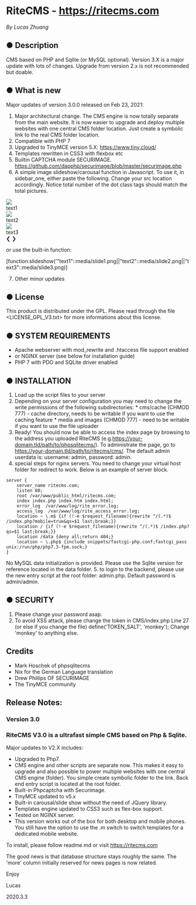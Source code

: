 RiteCMS - https://ritecms.com
=============================

_By Lucas Zhuang_

● Description
----------------------------
CMS based on PHP and Sqlite (or MySQL optional). Version 3.X is a major update with lots of changes. Upgrade from version 2.x is not recommended but doable.

● What is new
----------------------------
Major updates of version 3.0.0 released on Feb 23, 2021:
1. Major architectural change. The CMS engine is now totally separate from the main website. It is now easier to upgrade and deploy multiple websites with one central CMS folder location. Just create a symbolic link to the real CMS folder location.
2. Compatible with PHP 7
3. Upgraded to TinyMCE version 5.X: https://www.tiny.cloud/
4. Templates rewritten in CSS3 with flexbox etc
5. Builtin CAPTCHA module SECURIMAGE. https://github.com/dapphp/securimage/blob/master/securimage.php 
6. A simple image slideshow/carousal function in Javascript. To use it, in sidebar_one, either paste the following. Change your src location accordingly. Notice total number of the dot class tags should match the total pictures.

<div id="slideshow">
<div class="mySlides"><img src="media/myslide1.png"><div class="text">text1</div></div>
<div class="mySlides"><img src=" media/myslide2.png"><div class="text">text2</div></div>
<div class="mySlides"><img src=" media/myslide3.png"><div class="text">text3</div></div>
<a class="prev" onclick="plusSlides(-1)">&#10094;</a>
<a class="next" onclick="plusSlides(1)">&#10095;</a>
</div>
<div id="slideshow_dots">
<span class="dot" onclick="currentSlide(1)"></span>
<span class="dot" onclick="currentSlide(2)"></span>
<span class="dot" onclick="currentSlide(3)"></span>
</div>

or use the built-in function:

[function:slideshow('"text1"::media/slide1.png||"text2"::media/slide2.png||"text3"::media/slide3.png)]

7. Other minor updates

● License
----------------------------
This product is distributed under the GPL. Please read through the file
<LICENSE_GPL_V3.txt> for more informations about this license.

● SYSTEM REQUIREMENTS
----------------------------

 * Apache webserver with mod_rewrite and .htaccess file support enabled
 * or NGINX server (see below for installation guide)
 * PHP 7 with PDO and SQLite driver enabled

● INSTALLATION
----------------------------
 1. Load up the script files to your server
 2. Depending on your server configuration you may need to change the write
    permissions of the following subdirectories:
        * cms/cache (CHMOD 777) - cache directory, needs to be writable if
          you want to use the caching feature
        * media and images (CHMOD 777) - need to be writable if you want to
          use the file uploader
 3. Ready! You should now be able to access the index page by browsing to the
    address you uploaded RiteCMS (e.g.https://your-domain.tld/path/to/phpsqlitecms/). 
    To administrate the page, go to https://your-domain.tld/path/to/ritecms/cms/. 
    The default admin userdata is: username: admin, password: admin.
 4. special steps for nginx servers. You need to change your virtual host folder for redirect to work. Below is an example of server block.
``` nginx
server {
    server_name ritecms.com;
    listen 80;
    root /var/www/public_html/ritecms.com; 
    index index.php index.htm index.html;
    error_log  /var/www/log/rite_error.log;
    access_log  /var/www/log/rite_access_error.log;
    location ~ \.m$ {if (!-e $request_filename){rewrite ^/(.*)$ /index.php?mobile=true&qs=$1 last;break;}}
    location / {if (!-e $request_filename){rewrite ^/(.*)$ /index.php?qs=$1 last;break;}} 
	location /data {deny all;return 404;}
    location ~ \.php$ {include snippets/fastcgi-php.conf;fastcgi_pass unix:/run/php/php7.3-fpm.sock;}
}
``` 
No MySQL data initialization is provided. Please use the Sqlite version for reference located in the data folder.
5. to login to the backend, please use the new entry script at the root folder: admin.php. Default password is admin/admin.
  
● SECURITY
----------------------------
1. Please change your password asap.
2. To avoid XSS attack, please change the token in CMS/index.php Line 27 (or else if you change the file)
define('TOKEN_SALT', 'monkey');
Change 'monkey' to anything else.

Credits
----------------------------
* Mark Hoschek of phpsqlitecms
* Nix for the German Language translation
* Drew Phillips OF SECURIMAGE
* The TinyMCE community

Release Notes:
----------------------------

### Version 3.0

### RiteCMS V3.0 is a ultrafast simple CMS based on Php & Sqlite.
Major updates to V2.X includes:

* Upgraded to Php7.
* CMS engine and other scripts are separate now. This makes it easy to upgrade and also possible to power multiple websites with one central CMS engine (folder). You simple create symbolic folder to the link. Back end entry script is located at the root folder.
* Built-in Phpcaptcha with Securimage.
* TinyMCE updated to v5.x
* Built-in carousal/slide show without the need of JQuery library.
* Templates engine updated to CSS3 such as flex-box support.
* Tested on NGINX server.
* This version works out of the box for both desktop and mobile phones. You still have the option to use the .m switch to switch templates for a dedicated mobile website.

To install, please follow readme.md or visit https://ritecms.com

The good news is that database structure stays roughly the same. The 'more' column initially reserved for news pages is now related.

Enjoy

Lucas

2020.3.3
